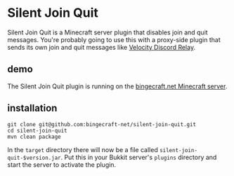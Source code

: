 # Silent Join Quit

Silent Join Quit is a Minecraft server plugin that disables join and quit messages. You're probably going to use this with a proxy-side plugin that sends its own join and quit messages like [Velocity Discord Relay](https://github.com/bingecraft-net/velocity-discord-relay).

## demo

The Silent Join Quit plugin is running on the [bingecraft.net Minecraft server](https://bingecraft.net).


## installation

```
git clone git@github.com:bingecraft-net/silent-join-quit.git
cd silent-join-quit
mvn clean package
```

In the `target` directory there will now be a file called `silent-join-quit-$version.jar`. Put this in your Bukkit
server's `plugins` directory and start the server to activate the plugin.
